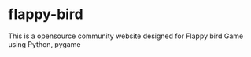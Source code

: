 # flappy-bird
This is a opensource community website designed for  Flappy bird Game using Python, pygame
